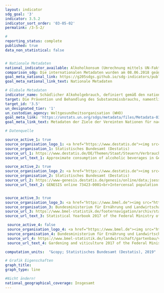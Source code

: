 ```yaml
---
layout: indicator
sdg_goal: '3'
indicator: 3.5.2
indicator_sort_order: '03-05-02'
permalink: /3-5-2/

#
reporting_status: complete
published: true
data_non_statistical: false


# Nationale Metadaten
national_indicator_available: Alkoholkonsum (Umrechnung mittels UN-Faktoren) <br> Alkoholkonsum (Umrechnung mittels nationalen Faktoren)
comparison_sdg: Die internationalen Metadaten wurden am 08.06.2018 geändert. Seitdem müssen die Daten für den touristischen Konsum angepasst werden. Aufgrund dieser Änderung entspricht die vorgestellte Zeitreihe "Alkoholkonsum (Umrechnung durch UN-Faktoren)" nicht mehr der Metadatenbeschreibung. Darüber hinaus werden Zwischenprodukte berücksichtigt und es fehlt ein nicht erfasster Verbrauch im Vergleich zur Metadatenbeschreibung. Daher konnten die vorgestellten Zeitreihen nur als Proxy betrachtet werden.
goal_meta_national_link: https://g205sdgs.github.io/sdg-indicators/public/MetaDe/3.5.2.pdf
goal_meta_national_link_text: Nationale Metadaten

# Globale Metadaten
indicator_name: Schädlicher Alkoholgebrauch, definiert gemäß den nationalen Gegebenheiten als Alkoholkonsum pro Kopf (15 Jahre und älter) innerhalb eines Kalenderjahres in Litern reinem Alkohol
target: Die Prävention und Behandlung des Substanzmissbrauchs, namentlich des Suchtstoffmissbrauchs und des schädlichen Gebrauchs von Alkohol, verstärken
target_id: '3.5'
un_designated_tier: '1'
un_custodian_agency: Weltgesundheitsorganisation (WHO)
goal_meta_link: 'https://unstats.un.org/sdgs/metadata/files/Metadata-03-05-02.pdf'
goal_meta_link_text: Metadaten der Ziele der Vereinten Nationen für nachhaltige Entwicklung

# Datenquelle

source_active_1: true
source_organisation_logo_1: <a href="https://www.destatis.de"><img src="https://g205sdgs.github.io/sdg-indicators/public/logos/destatis.png" alt="Logo Destatis" /></a>
source_organisation_1: Statistisches Bundesamt (Destatis)
source_url_1: https://www.destatis.de/DE/Themen/Staat/Steuern/Verbrauchsteuern/_inhalt.html
source_url_text_1: Approximate consumption of alcoholic beverages in Germany<br>Excise duties statistics – working paper – time series

source_active_2: true
source_organisation_logo_2: <a href="https://www.destatis.de"><img src="https://g205sdgs.github.io/sdg-indicators/public/logos/destatis.png" alt="Logo Destatis" /></a>
source_organisation_2: Statistisches Bundesamt (Destatis)
source_url_2: https://www-genesis.destatis.de/genesis/online/data;jsessionid=0D616A09B55EA7987CFEB494BE150317.tomcat_GO_1_3?operation=abruftabellenVerzeichnisAuswahl&verzeichnis=&levelindex=0&levelid=1532513604686&sortdirection=auf&selectionname=*73423*&auswaehlen.x=0&auswaehlen.y=0
source_url_text_2: GENESIS online 73423-0001<br>Intercensal population updates - GENESIS online 12411-0040


source_active_3: true
source_organisation_logo_3: <a href="https://www.bmel.de"><img src="https://g205sdgs.github.io/sdg-indicators/public/logos/bmel.png" alt="Logo BMEL" /></a>
source_organisation_3: Bundesministerium für Ernährung und Landwirtschaft (BMEL)
source_url_3: https://www.bmel-statistik.de/footernavigation/archiv/statistisches-jahrbuch/
source_url_text_3: Statistical Yearbook 2017 of the Federal Ministry of Food and Agriculture

 source_active_4: false
 source_organisation_logo_4: <a href="https://www.bmel.de"><img src="https://g205sdgs.github.io/sdg-indicators/public/logos/bmel.png" alt="Logo BMEL" /></a>
 source_organisation_4: Bundesministerium für Ernährung und Landwirtschaft (BMEL)
 source_url_4: https://www.bmel-statistik.de/landwirtschaft/gartenbau/veroeffentlichungen-zum-gartenbau/ertragslage-des-garten-und-weinbaus/
 source_url_text_4: Gardening and viticulture 2017 of the Federal Ministry of Food and Agriculture

computation_units:  "&copy; Statistisches Bundesamt (Destatis), 2019"

# Grafik Eigenschaften
graph_title:
graph_type: line

#Nicht ändern!
national_geographical_coverage: Insgesamt
---
```

